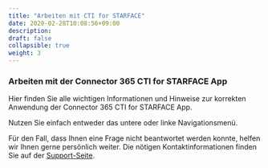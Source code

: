 ```yaml
---
title: "Arbeiten mit CTI for STARFACE"
date: 2020-02-28T10:08:56+09:00
description: 
draft: false
collapsible: true
weight: 3
---
```

### Arbeiten mit der Connector 365 CTI for STARFACE App

Hier finden Sie alle wichtigen Informationen und Hinweise zur korrekten Anwendung der Connector 365 CTI for STARFACE App.

Nutzen Sie einfach entweder das untere oder linke Navigationsmenü.

Für den Fall, dass Ihnen eine Frage nicht beantwortet werden konnte, helfen wir Ihnen gerne persönlich weiter. Die nötigen Kontaktinformationen finden Sie auf der [Support-Seite](de-de/apps/cti-for-starface/help-support/).